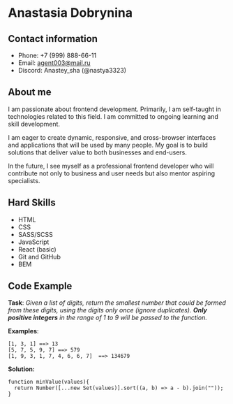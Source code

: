 # Anastasia Dobrynina  

## Contact information
* Phone: +7 (999) 888-66-11
* Email: agent003@mail.ru
* Discord: Anastey_sha (@nastya3323)

## About me
I am passionate about frontend development. Primarily, I am self-taught in technologies related to this field. I am committed to ongoing learning and skill development.

I am eager to create dynamic, responsive, and cross-browser interfaces and applications that will be used by many people. 
My goal is to build solutions that deliver value to both businesses and end-users.

In the future, I see myself as a professional frontend developer who will contribute not only to business and user needs but also mentor aspiring specialists.

## Hard Skills
* HTML
* CSS
* SASS/SCSS
* JavaScript
* React (basic)
* Git and GitHub
* BEM

## Code Example 
**Task**: 
*Given a list of digits, return the smallest number that could be formed from these digits, using the digits only once (ignore duplicates). 
**Only positive integers** in the range of 1 to 9 will be passed to the function.*

**Examples**:
```
[1, 3, 1] ==> 13
[5, 7, 5, 9, 7] ==> 579
[1, 9, 3, 1, 7, 4, 6, 6, 7]  ==> 134679
```
**Solution:**
```
function minValue(values){
  return Number([...new Set(values)].sort((a, b) => a - b).join(""));
}
```